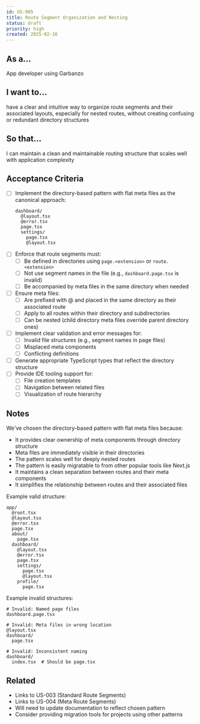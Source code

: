 ```yaml
---
id: US-005
title: Route Segment Organization and Nesting
status: draft
priority: high
created: 2025-02-16
---
```


## As a...
App developer using Garbanzo

## I want to...
have a clear and intuitive way to organize route segments and their associated layouts, especially for nested routes, without creating confusing or redundant directory structures

## So that...
I can maintain a clean and maintainable routing structure that scales well with application complexity

## Acceptance Criteria
- [ ] Implement the directory-based pattern with flat meta files as the canonical approach:
  ```
  dashboard/
    @layout.tsx
    @error.tsx
    page.tsx
    settings/
      page.tsx
      @layout.tsx
  ```
- [ ] Enforce that route segments must:
  - [ ] Be defined in directories using `page.<extension>` or `route.<extension>`
  - [ ] Not use segment names in the file (e.g., `dashboard.page.tsx` is invalid)
  - [ ] Be accompanied by meta files in the same directory when needed
- [ ] Ensure meta files:
  - [ ] Are prefixed with @ and placed in the same directory as their associated route
  - [ ] Apply to all routes within their directory and subdirectories
  - [ ] Can be nested (child directory meta files override parent directory ones)
- [ ] Implement clear validation and error messages for:
  - [ ] Invalid file structures (e.g., segment names in page files)
  - [ ] Misplaced meta components
  - [ ] Conflicting definitions
- [ ] Generate appropriate TypeScript types that reflect the directory structure
- [ ] Provide IDE tooling support for:
  - [ ] File creation templates
  - [ ] Navigation between related files
  - [ ] Visualization of route hierarchy

## Notes
We've chosen the directory-based pattern with flat meta files because:
- It provides clear ownership of meta components through directory structure
- Meta files are immediately visible in their directories
- The pattern scales well for deeply nested routes
- The pattern is easily migratable to from other popular tools like Next.js
- It maintains a clean separation between routes and their meta components
- It simplifies the relationship between routes and their associated files

Example valid structure:
```
app/
  @root.tsx
  @layout.tsx
  @error.tsx
  page.tsx
  about/
    page.tsx
  dashboard/
    @layout.tsx
    @error.tsx
    page.tsx
    settings/
      page.tsx
      @layout.tsx
    profile/
      page.tsx
```

Example invalid structures:
```
# Invalid: Named page files
dashboard.page.tsx

# Invalid: Meta files in wrong location
@layout.tsx
dashboard/
  page.tsx

# Invalid: Inconsistent naming
dashboard/
  index.tsx  # Should be page.tsx
```

## Related
- Links to US-003 (Standard Route Segments)
- Links to US-004 (Meta Route Segments)
- Will need to update documentation to reflect chosen pattern
- Consider providing migration tools for projects using other patterns 